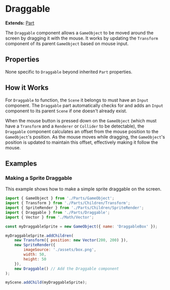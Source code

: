 # Draggable

**Extends:** [Part](./Part.md)

The `Draggable` component allows a `GameObject` to be moved around the screen by dragging it with the mouse. It works by updating the `Transform` component of its parent `GameObject` based on mouse input.

## Properties

None specific to `Draggable` beyond inherited `Part` properties.

## How it Works

For `Draggable` to function, the `Scene` it belongs to must have an `Input` component. The `Draggable` part automatically checks for and adds an `Input` component to its parent `Scene` if one doesn't already exist.

When the mouse button is pressed down on the `GameObject` (which must have a `Transform` and a `Renderer` or `Collider` to be detectable), the `Draggable` component calculates an offset from the mouse position to the `GameObject`'s position. As the mouse moves while dragging, the `GameObject`'s position is updated to maintain this offset, effectively making it follow the mouse.

## Examples

### Making a Sprite Draggable

This example shows how to make a simple sprite draggable on the screen.

```javascript
import { GameObject } from './Parts/GameObject';
import { Transform } from './Parts/Children/Transform';
import { SpriteRender } from './Parts/Children/SpriteRender';
import { Draggable } from './Parts/Draggable';
import { Vector } from './Math/Vector';

const myDraggableSprite = new GameObject({ name: 'DraggableBox' });

myDraggableSprite.addChildren(
    new Transform({ position: new Vector(200, 200) }),
    new SpriteRender({
        imageSource: './assets/box.png',
        width: 50,
        height: 50
    }),
    new Draggable() // Add the Draggable component
);

myScene.addChild(myDraggableSprite);
```